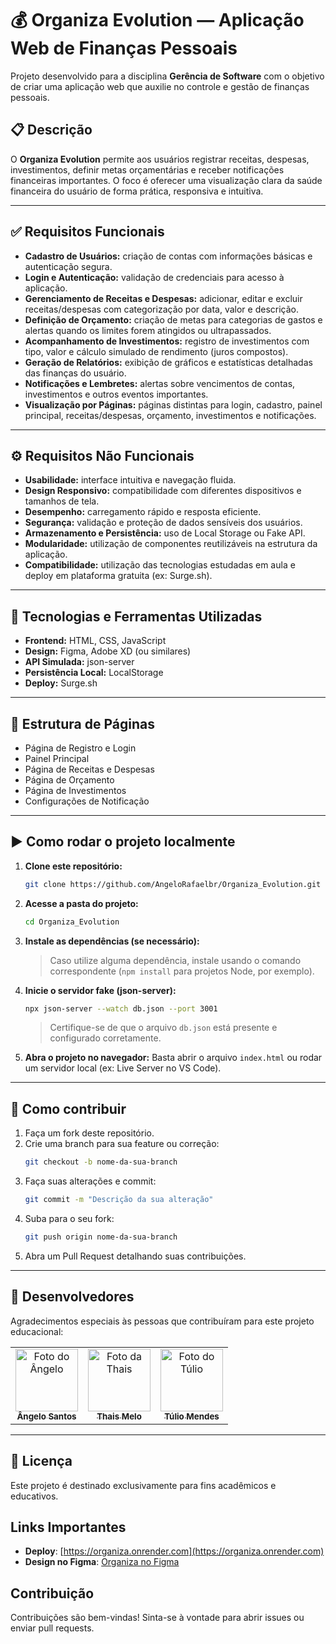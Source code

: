 # 💰 Organiza Evolution — Aplicação Web de Finanças Pessoais

Projeto desenvolvido para a disciplina **Gerência de Software** com o objetivo de criar uma aplicação web que auxilie no controle e gestão de finanças pessoais.

## 📋 Descrição

O **Organiza Evolution** permite aos usuários registrar receitas, despesas, investimentos, definir metas orçamentárias e receber notificações financeiras importantes. O foco é oferecer uma visualização clara da saúde financeira do usuário de forma prática, responsiva e intuitiva.

---

## ✅ Requisitos Funcionais

- **Cadastro de Usuários:** criação de contas com informações básicas e autenticação segura.
- **Login e Autenticação:** validação de credenciais para acesso à aplicação.
- **Gerenciamento de Receitas e Despesas:** adicionar, editar e excluir receitas/despesas com categorização por data, valor e descrição.
- **Definição de Orçamento:** criação de metas para categorias de gastos e alertas quando os limites forem atingidos ou ultrapassados.
- **Acompanhamento de Investimentos:** registro de investimentos com tipo, valor e cálculo simulado de rendimento (juros compostos).
- **Geração de Relatórios:** exibição de gráficos e estatísticas detalhadas das finanças do usuário.
- **Notificações e Lembretes:** alertas sobre vencimentos de contas, investimentos e outros eventos importantes.
- **Visualização por Páginas:** páginas distintas para login, cadastro, painel principal, receitas/despesas, orçamento, investimentos e notificações.

---

## ⚙️ Requisitos Não Funcionais

- **Usabilidade:** interface intuitiva e navegação fluida.
- **Design Responsivo:** compatibilidade com diferentes dispositivos e tamanhos de tela.
- **Desempenho:** carregamento rápido e resposta eficiente.
- **Segurança:** validação e proteção de dados sensíveis dos usuários.
- **Armazenamento e Persistência:** uso de Local Storage ou Fake API.
- **Modularidade:** utilização de componentes reutilizáveis na estrutura da aplicação.
- **Compatibilidade:** utilização das tecnologias estudadas em aula e deploy em plataforma gratuita (ex: Surge.sh).

---

## 🚀 Tecnologias e Ferramentas Utilizadas

- **Frontend:** HTML, CSS, JavaScript
- **Design:** Figma, Adobe XD (ou similares)
- **API Simulada:** json-server
- **Persistência Local:** LocalStorage
- **Deploy:** Surge.sh

---

## 📁 Estrutura de Páginas

- Página de Registro e Login
- Painel Principal
- Página de Receitas e Despesas
- Página de Orçamento
- Página de Investimentos
- Configurações de Notificação

---

## ▶️ Como rodar o projeto localmente

1. **Clone este repositório:**
   ```bash
   git clone https://github.com/AngeloRafaelbr/Organiza_Evolution.git
   ```

2. **Acesse a pasta do projeto:**
   ```bash
   cd Organiza_Evolution
   ```

3. **Instale as dependências (se necessário):**
   > Caso utilize alguma dependência, instale usando o comando correspondente (`npm install` para projetos Node, por exemplo).

4. **Inicie o servidor fake (json-server):**
   ```bash
   npx json-server --watch db.json --port 3001
   ```
   > Certifique-se de que o arquivo `db.json` está presente e configurado corretamente.

5. **Abra o projeto no navegador:**
   Basta abrir o arquivo `index.html` ou rodar um servidor local (ex: Live Server no VS Code).

---

## 📢 Como contribuir

1. Faça um fork deste repositório.
2. Crie uma branch para sua feature ou correção:
   ```bash
   git checkout -b nome-da-sua-branch
   ```
3. Faça suas alterações e commit:
   ```bash
   git commit -m "Descrição da sua alteração"
   ```
4. Suba para o seu fork:
   ```bash
   git push origin nome-da-sua-branch
   ```
5. Abra um Pull Request detalhando suas contribuições.

---

## 🤝 Desenvolvedores

Agradecimentos especiais às pessoas que contribuíram para este projeto educacional:

<table>
 <tr>
  <td align="center">
     <a href="https://github.com/AngeloRafaelbr">
       <img src="https://avatars.githubusercontent.com/u/147670666?v=4" width="100px;" alt="Foto do Ângelo"/><br>
       <sub>
        <b>Ângelo Santos</b>
       </sub>
     </a>
   </td>
     
  <td align="center">
     <a href="https://github.com/THAISHRM">
       <img src="https://avatars.githubusercontent.com/u/144055463?v=4" width="100px;" alt="Foto da Thais"/><br>
       <sub>
        <b>Thais Melo</b>
       </sub>
     </a>
  </td>
  
  <td align="center">
     <a href="https://github.com/TulioMendesDev">
       <img src="https://avatars.githubusercontent.com/u/167912036?v=4" width="100px;" alt="Foto do Túlio"/><br>
       <sub>
        <b>Túlio Mendes</b>
       </sub>
     </a>
  </td>
 </tr>
</table>

---

## 📄 Licença

Este projeto é destinado exclusivamente para fins acadêmicos e educativos.

## Links Importantes

- **Deploy**: [https://organiza.onrender.com](https://organiza.onrender.com)
- **Design no Figma**: [Organiza no Figma](https://www.figma.com/proto/f4upQT7gBnha1pQeM18vQ2/Organiza?node-id=0-1&t=oNgpa6bCdTDyG2Ge-1)

## Contribuição

Contribuições são bem-vindas! Sinta-se à vontade para abrir issues ou enviar pull requests. 
